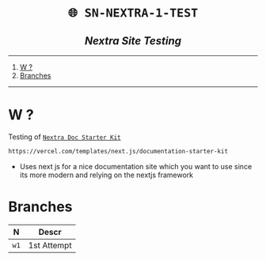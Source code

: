 <h1 align="center"><code> 🌐 SN-NEXTRA-1-TEST </code></h1>
<h2 align="center"><i> Nextra Site Testing  </i></h2>

----
1. [W ?](#w-)
2. [Branches](#branches)

----

# W ? 

Testing of [`Nextra Doc Starter Kit`](https://vercel.com/templates/next.js/documentation-starter-kit)

```sh 
https://vercel.com/templates/next.js/documentation-starter-kit
```
- Uses next js for a nice documentation site which you want to use since its more modern and relying on the nextjs framework


# Branches 

N | Descr
|:--:|:--:|
`w1` | 1st Attempt 

